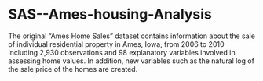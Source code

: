 # SAS--Ames-housing-Analysis
The original “Ames Home Sales” dataset contains information about the sale of individual residential property in Ames, Iowa, from 2006 to 2010 including 2,930 observations and 98 explanatory variables involved in assessing home values. In addition, new variables such as the natural log of the sale price of the homes are created. 
